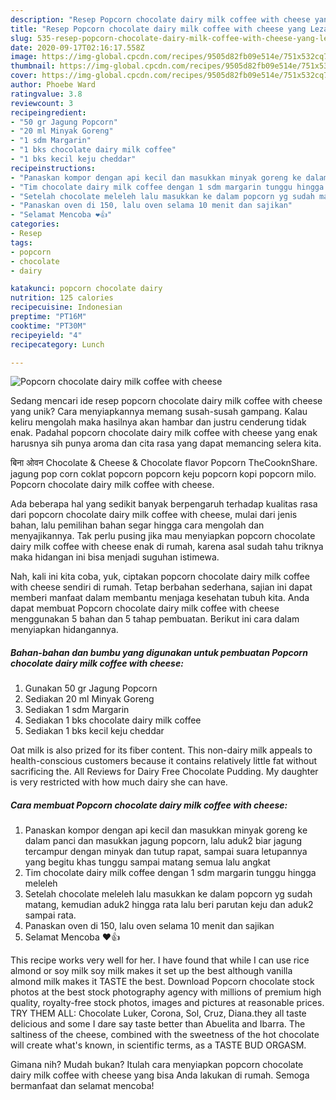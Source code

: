 ```yaml
---
description: "Resep Popcorn chocolate dairy milk coffee with cheese yang Lezat"
title: "Resep Popcorn chocolate dairy milk coffee with cheese yang Lezat"
slug: 535-resep-popcorn-chocolate-dairy-milk-coffee-with-cheese-yang-lezat
date: 2020-09-17T02:16:17.558Z
image: https://img-global.cpcdn.com/recipes/9505d82fb09e514e/751x532cq70/popcorn-chocolate-dairy-milk-coffee-with-cheese-foto-resep-utama.jpg
thumbnail: https://img-global.cpcdn.com/recipes/9505d82fb09e514e/751x532cq70/popcorn-chocolate-dairy-milk-coffee-with-cheese-foto-resep-utama.jpg
cover: https://img-global.cpcdn.com/recipes/9505d82fb09e514e/751x532cq70/popcorn-chocolate-dairy-milk-coffee-with-cheese-foto-resep-utama.jpg
author: Phoebe Ward
ratingvalue: 3.8
reviewcount: 3
recipeingredient:
- "50 gr Jagung Popcorn"
- "20 ml Minyak Goreng"
- "1 sdm Margarin"
- "1 bks chocolate dairy milk coffee"
- "1 bks kecil keju cheddar"
recipeinstructions:
- "Panaskan kompor dengan api kecil dan masukkan minyak goreng ke dalam panci dan masukkan jagung popcorn, lalu aduk2 biar jagung tercampur dengan minyak dan tutup rapat, sampai suara letupannya yang begitu khas tunggu sampai matang semua lalu angkat"
- "Tim chocolate dairy milk coffee dengan 1 sdm margarin tunggu hingga meleleh"
- "Setelah chocolate meleleh lalu masukkan ke dalam popcorn yg sudah matang, kemudian aduk2 hingga rata lalu beri parutan keju dan aduk2 sampai rata."
- "Panaskan oven di 150, lalu oven selama 10 menit dan sajikan"
- "Selamat Mencoba ❤👍"
categories:
- Resep
tags:
- popcorn
- chocolate
- dairy

katakunci: popcorn chocolate dairy 
nutrition: 125 calories
recipecuisine: Indonesian
preptime: "PT16M"
cooktime: "PT30M"
recipeyield: "4"
recipecategory: Lunch

---
```



![Popcorn chocolate dairy milk coffee with cheese](https://img-global.cpcdn.com/recipes/9505d82fb09e514e/751x532cq70/popcorn-chocolate-dairy-milk-coffee-with-cheese-foto-resep-utama.jpg)

Sedang mencari ide resep popcorn chocolate dairy milk coffee with cheese yang unik? Cara menyiapkannya memang susah-susah gampang. Kalau keliru mengolah maka hasilnya akan hambar dan justru cenderung tidak enak. Padahal popcorn chocolate dairy milk coffee with cheese yang enak harusnya sih punya aroma dan cita rasa yang dapat memancing selera kita.

बिना ओवन Chocolate &amp; Cheese &amp; Chocolate flavor Popcorn TheCooknShare. jagung pop corn coklat popcorn popcorn keju popcorn kopi popcorn milo. Popcorn chocolate dairy milk coffee with cheese.

Ada beberapa hal yang sedikit banyak berpengaruh terhadap kualitas rasa dari popcorn chocolate dairy milk coffee with cheese, mulai dari jenis bahan, lalu pemilihan bahan segar hingga cara mengolah dan menyajikannya. Tak perlu pusing jika mau menyiapkan popcorn chocolate dairy milk coffee with cheese enak di rumah, karena asal sudah tahu triknya maka hidangan ini bisa menjadi suguhan istimewa.


Nah, kali ini kita coba, yuk, ciptakan popcorn chocolate dairy milk coffee with cheese sendiri di rumah. Tetap berbahan sederhana, sajian ini dapat memberi manfaat dalam membantu menjaga kesehatan tubuh kita. Anda dapat membuat Popcorn chocolate dairy milk coffee with cheese menggunakan 5 bahan dan 5 tahap pembuatan. Berikut ini cara dalam menyiapkan hidangannya.

<!--inarticleads1-->

##### Bahan-bahan dan bumbu yang digunakan untuk pembuatan Popcorn chocolate dairy milk coffee with cheese:

1. Gunakan 50 gr Jagung Popcorn
1. Sediakan 20 ml Minyak Goreng
1. Sediakan 1 sdm Margarin
1. Sediakan 1 bks chocolate dairy milk coffee
1. Sediakan 1 bks kecil keju cheddar


Oat milk is also prized for its fiber content. This non-dairy milk appeals to health-conscious customers because it contains relatively little fat without sacrificing the. All Reviews for Dairy Free Chocolate Pudding. My daughter is very restricted with how much dairy she can have. 

<!--inarticleads2-->

##### Cara membuat Popcorn chocolate dairy milk coffee with cheese:

1. Panaskan kompor dengan api kecil dan masukkan minyak goreng ke dalam panci dan masukkan jagung popcorn, lalu aduk2 biar jagung tercampur dengan minyak dan tutup rapat, sampai suara letupannya yang begitu khas tunggu sampai matang semua lalu angkat
1. Tim chocolate dairy milk coffee dengan 1 sdm margarin tunggu hingga meleleh
1. Setelah chocolate meleleh lalu masukkan ke dalam popcorn yg sudah matang, kemudian aduk2 hingga rata lalu beri parutan keju dan aduk2 sampai rata.
1. Panaskan oven di 150, lalu oven selama 10 menit dan sajikan
1. Selamat Mencoba ❤👍


This recipe works very well for her. I have found that while I can use rice almond or soy milk soy milk makes it set up the best although vanilla almond milk makes it TASTE the best. Download Popcorn chocolate stock photos at the best stock photography agency with millions of premium high quality, royalty-free stock photos, images and pictures at reasonable prices. TRY THEM ALL: Chocolate Luker, Corona, Sol, Cruz, Diana.they all taste delicious and some I dare say taste better than Abuelita and Ibarra. The saltiness of the cheese, combined with the sweetness of the hot chocolate will create what&#39;s known, in scientific terms, as a TASTE BUD ORGASM. 

Gimana nih? Mudah bukan? Itulah cara menyiapkan popcorn chocolate dairy milk coffee with cheese yang bisa Anda lakukan di rumah. Semoga bermanfaat dan selamat mencoba!
